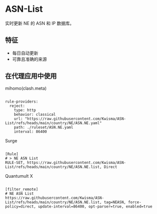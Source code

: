 
# ASN-List

实时更新 NE 的 ASN 和 IP 数据库。

## 特征

- 每日自动更新
- 可靠且准确的来源

## 在代理应用中使用

mihomo(clash.meta)

<pre><code class="language-javascript">
rule-providers:
  reject:
    type: http
    behavior: classical
    url: "https://raw.githubusercontent.com/Kwisma/ASN-List/refs/heads/main/country/NE/ASN.NE.yaml"
    path: ./ruleset/ASN.NE.yaml
    interval: 86400
</code></pre>

Surge

<pre><code class="language-javascript">
[Rule]
# > NE ASN List
RULE-SET, https://raw.githubusercontent.com/Kwisma/ASN-List/refs/heads/main/country/NE/ASN.NE.list, Direct
</code></pre>

Quantumult X

<pre><code class="language-javascript">
[filter_remote]
# NE ASN List
https://raw.githubusercontent.com/Kwisma/ASN-List/refs/heads/main/country/NE/ASN.NE.list, tag=NEASN, force-policy=direct, update-interval=86400, opt-parser=true, enabled=true
</code></pre>
